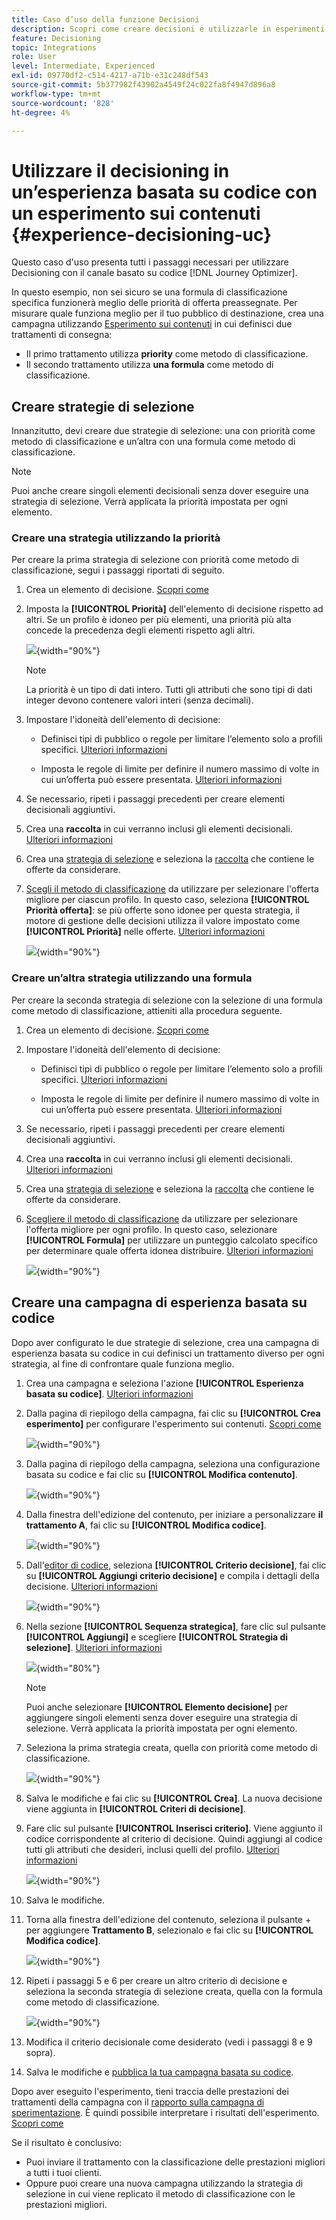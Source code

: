 ```yaml
---
title: Caso d’uso della funzione Decisioni
description: Scopri come creare decisioni e utilizzarle in esperimenti di contenuto con il canale di esperienza basato sul codice
feature: Decisioning
topic: Integrations
role: User
level: Intermediate, Experienced
exl-id: 09770df2-c514-4217-a71b-e31c248df543
source-git-commit: 5b377982f43902a4549f24c022fa8f4947d896a8
workflow-type: tm+mt
source-wordcount: '828'
ht-degree: 4%

---
```


# Utilizzare il decisioning in un’esperienza basata su codice con un esperimento sui contenuti {#experience-decisioning-uc}

Questo caso d&#39;uso presenta tutti i passaggi necessari per utilizzare Decisioning con il canale basato su codice [!DNL Journey Optimizer].

In questo esempio, non sei sicuro se una formula di classificazione specifica funzionerà meglio delle priorità di offerta preassegnate. Per misurare quale funziona meglio per il tuo pubblico di destinazione, crea una campagna utilizzando [Esperimento sui contenuti](../content-management/content-experiment.md) in cui definisci due trattamenti di consegna:

* Il primo trattamento utilizza **priority** come metodo di classificazione.
* Il secondo trattamento utilizza **una formula** come metodo di classificazione.

## Creare strategie di selezione

Innanzitutto, devi creare due strategie di selezione: una con priorità come metodo di classificazione e un’altra con una formula come metodo di classificazione.

>[!NOTE]
>
>Puoi anche creare singoli elementi decisionali senza dover eseguire una strategia di selezione. Verrà applicata la priorità impostata per ogni elemento.

### Creare una strategia utilizzando la priorità

Per creare la prima strategia di selezione con priorità come metodo di classificazione, segui i passaggi riportati di seguito.

1. Crea un elemento di decisione. [Scopri come](items.md)

1. Imposta la **[!UICONTROL Priorità]** dell&#39;elemento di decisione rispetto ad altri. Se un profilo è idoneo per più elementi, una priorità più alta concede la precedenza degli elementi rispetto agli altri.

   ![](assets/exd-uc-item-priority.png){width="90%"}

   >[!NOTE]
   >
   >La priorità è un tipo di dati intero. Tutti gli attributi che sono tipi di dati integer devono contenere valori interi (senza decimali).

1. Impostare l&#39;idoneità dell&#39;elemento di decisione:

   * Definisci tipi di pubblico o regole per limitare l’elemento solo a profili specifici. [Ulteriori informazioni](items.md#eligibility)

   * Imposta le regole di limite per definire il numero massimo di volte in cui un’offerta può essere presentata. [Ulteriori informazioni](items.md#capping)

1. Se necessario, ripeti i passaggi precedenti per creare elementi decisionali aggiuntivi.

1. Crea una **raccolta** in cui verranno inclusi gli elementi decisionali. [Ulteriori informazioni](collections.md)

1. Crea una [strategia di selezione](selection-strategies.md#create-selection-strategy) e seleziona la [raccolta](collections.md) che contiene le offerte da considerare.

1. [Scegli il metodo di classificazione](#select-ranking-method) da utilizzare per selezionare l&#39;offerta migliore per ciascun profilo. In questo caso, seleziona **[!UICONTROL Priorità offerta]**: se più offerte sono idonee per questa strategia, il motore di gestione delle decisioni utilizza il valore impostato come **[!UICONTROL Priorità]** nelle offerte. [Ulteriori informazioni](selection-strategies.md#offer-priority)

   ![](assets/exd-uc-strategy-priority.png){width="90%"}

### Creare un’altra strategia utilizzando una formula

Per creare la seconda strategia di selezione con la selezione di una formula come metodo di classificazione, attieniti alla procedura seguente.

1. Crea un elemento di decisione. [Scopri come](items.md)

   <!--Do you need to set the same **[!UICONTROL Priority]** as for the first decision item, or it won't be considered at all?-->

1. Impostare l&#39;idoneità dell&#39;elemento di decisione:

   * Definisci tipi di pubblico o regole per limitare l’elemento solo a profili specifici. [Ulteriori informazioni](items.md#eligibility)

   * Imposta le regole di limite per definire il numero massimo di volte in cui un’offerta può essere presentata. [Ulteriori informazioni](items.md#capping)

1. Se necessario, ripeti i passaggi precedenti per creare elementi decisionali aggiuntivi.

1. Crea una **raccolta** in cui verranno inclusi gli elementi decisionali. [Ulteriori informazioni](collections.md)

1. Crea una [strategia di selezione](selection-strategies.md#create-selection-strategy) e seleziona la [raccolta](collections.md) che contiene le offerte da considerare.

1. [Scegliere il metodo di classificazione](#select-ranking-method) da utilizzare per selezionare l&#39;offerta migliore per ogni profilo. In questo caso, selezionare **[!UICONTROL Formula]** per utilizzare un punteggio calcolato specifico per determinare quale offerta idonea distribuire. [Ulteriori informazioni](selection-strategies.md#ranking-formula)

   ![](assets/exd-uc-strategy-formula.png){width="90%"}

## Creare una campagna di esperienza basata su codice

<!--To present the best dynamic offer and experience to your visitors on your website or mobile app, add a decision policy to a code-based campaign.

Define two delivery treatments each containing a different decision policy.-->

Dopo aver configurato le due strategie di selezione, crea una campagna di esperienza basata su codice in cui definisci un trattamento diverso per ogni strategia, al fine di confrontare quale funziona meglio.

1. Crea una campagna e seleziona l&#39;azione **[!UICONTROL Esperienza basata su codice]**. [Ulteriori informazioni](../code-based/create-code-based.md)

1. Dalla pagina di riepilogo della campagna, fai clic su **[!UICONTROL Crea esperimento]** per configurare l&#39;esperimento sui contenuti. [Scopri come](../content-management/content-experiment.md)

   ![](assets/exd-uc-create-experiment.png){width="90%"}

1. Dalla pagina di riepilogo della campagna, seleziona una configurazione basata su codice e fai clic su **[!UICONTROL Modifica contenuto]**.

   ![](assets/exd-uc-edit-cbe-content.png){width="90%"}

1. Dalla finestra dell&#39;edizione del contenuto, per iniziare a personalizzare **il trattamento A**, fai clic su **[!UICONTROL Modifica codice]**.

   ![](assets/exd-uc-experiment-treatment-a.png){width="90%"}

1. Dall&#39;[editor di codice](../code-based/create-code-based.md#edit-code), seleziona **[!UICONTROL Criterio decisione]**, fai clic su **[!UICONTROL Aggiungi criterio decisione]** e compila i dettagli della decisione. [Ulteriori informazioni](create-decision.md#add)

   ![](assets/decision-code-based-create.png){width="90%"}

1. Nella sezione **[!UICONTROL Sequenza strategica]**, fare clic sul pulsante **[!UICONTROL Aggiungi]** e scegliere **[!UICONTROL Strategia di selezione]**. [Ulteriori informazioni](create-decision.md#select)

   ![](assets/decision-code-based-strategy-sequence.png){width="80%"}

   >[!NOTE]
   >
   >Puoi anche selezionare **[!UICONTROL Elemento decisione]** per aggiungere singoli elementi senza dover eseguire una strategia di selezione. Verrà applicata la priorità impostata per ogni elemento.

1. Seleziona la prima strategia creata, quella con priorità come metodo di classificazione.

   ![](assets/exd-uc-experiment-strategy-priority.png){width="90%"}

1. Salva le modifiche e fai clic su **[!UICONTROL Crea]**. La nuova decisione viene aggiunta in **[!UICONTROL Criteri di decisione]**.

1. Fare clic sul pulsante **[!UICONTROL Inserisci criterio]**. Viene aggiunto il codice corrispondente al criterio di decisione. Quindi aggiungi al codice tutti gli attributi che desideri, inclusi quelli del profilo. [Ulteriori informazioni](create-decision.md#use-decision-policy)

   ![](assets/exd-uc-experiment-insert-policy.png){width="90%"}

1. Salva le modifiche.

1. Torna alla finestra dell&#39;edizione del contenuto, seleziona il pulsante + per aggiungere **Trattamento B**, selezionalo e fai clic su **[!UICONTROL Modifica codice]**.

   ![](assets/exd-uc-experiment-treatment-b.png){width="90%"}

1. Ripeti i passaggi 5 e 6 per creare un altro criterio di decisione e seleziona la seconda strategia di selezione creata, quella con la formula come metodo di classificazione. <!--Do you need to create exactly the same content to compare only the ranking method?-->

   ![](assets/exd-uc-experiment-strategy-formula.png){width="90%"}

1. Modifica il criterio decisionale come desiderato (vedi i passaggi 8 e 9 sopra).

1. Salva le modifiche e [pubblica la tua campagna basata su codice](../code-based/publish-code-based.md).

Dopo aver eseguito l&#39;esperimento, tieni traccia delle prestazioni dei trattamenti della campagna con il [rapporto sulla campagna di sperimentazione](../reports/campaign-global-report-cja-experimentation.md).<!-- and [report on decisioning](cja-reporting.md).--> È quindi possibile interpretare i risultati dell&#39;esperimento. [Scopri come](../content-management/get-started-experiment.md#interpret-results)

Se il risultato è conclusivo:

* Puoi inviare il trattamento con la classificazione delle prestazioni migliori a tutti i tuoi clienti.
* Oppure puoi creare una nuova campagna utilizzando la strategia di selezione in cui viene replicato il metodo di classificazione con le prestazioni migliori.